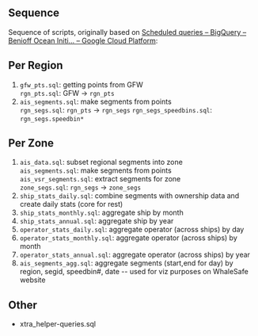 
## Sequence
Sequence of scripts, originally based on [Scheduled queries – BigQuery – Benioff Ocean Initi… – Google Cloud Platform](https://console.cloud.google.com/bigquery/scheduled-queries?authuser=3&project=benioff-ocean-initiative):

## Per Region
1. `gfw_pts.sql`: getting points from GFW\
  `rgn_pts.sql`: GFW -> `rgn_pts`
1. `ais_segments.sql`: make segments from points\
  `rgn_segs.sql`: `rgn_pts` -> `rgn_segs`
  `rgn_segs_speedbins.sql`: `rgn_segs.speedbin*`

  
## Per Zone
1. `ais_data.sql`: subset regional segments into zone\
   `ais_segments.sql`: make segments from points\
   `ais_vsr_segments.sql`: extract segments for zone\
  `zone_segs.sql`: `rgn_segs` -> `zone_segs`
1. `ship_stats_daily.sql`: combine segments with ownership data and create daily stats (core for rest)
1. `ship_stats_monthly.sql`: aggregate ship by month
1. `ship_stats_annual.sql`: aggregate ship by year
1. `operator_stats_daily.sql`: aggregate operator (across ships) by day
1. `operator_stats_monthly.sql`: aggregate operator (across ships) by month
1. `operator_stats_annual.sql`: aggregate operator (across ships) by year
1. `ais_segments_agg.sql`: aggregate segments (start,end for day) by region, segid, speedbin#, date -- used for viz purposes on WhaleSafe website

## Other

- xtra_helper-queries.sql
